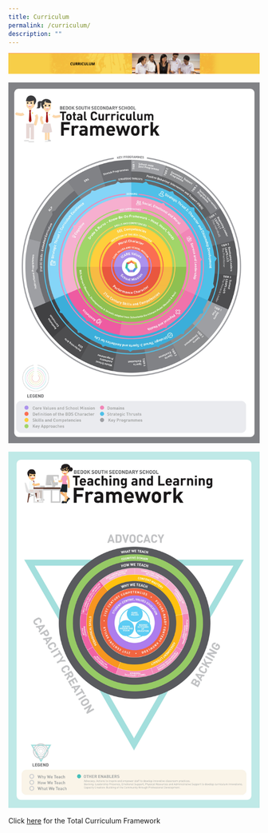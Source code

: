 ```yaml
---
title: Curriculum
permalink: /curriculum/
description: ""
---
```

![](/images/Curriculum.png)



![BDS - Total Curriculum Framework](/images/BDS-Total%20Curriculum%20Framework%20PDF.jpg)

![Teaching and Learning Framework](/images/Teaching%20and%20Learning%20Framework.jpg)

Click [here](/files/BDS%20Total%20Curriculum%20Framework.pdf) for the Total Curriculum Framework